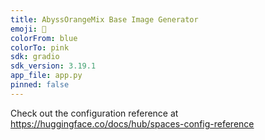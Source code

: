 ```yaml
---
title: AbyssOrangeMix Base Image Generator
emoji: 🏃
colorFrom: blue
colorTo: pink
sdk: gradio
sdk_version: 3.19.1
app_file: app.py
pinned: false
---
```


Check out the configuration reference at https://huggingface.co/docs/hub/spaces-config-reference
